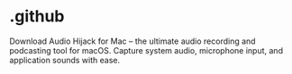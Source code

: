 # .github
Download Audio Hijack for Mac – the ultimate audio recording and podcasting tool for macOS. Capture system audio, microphone input, and application sounds with ease.

